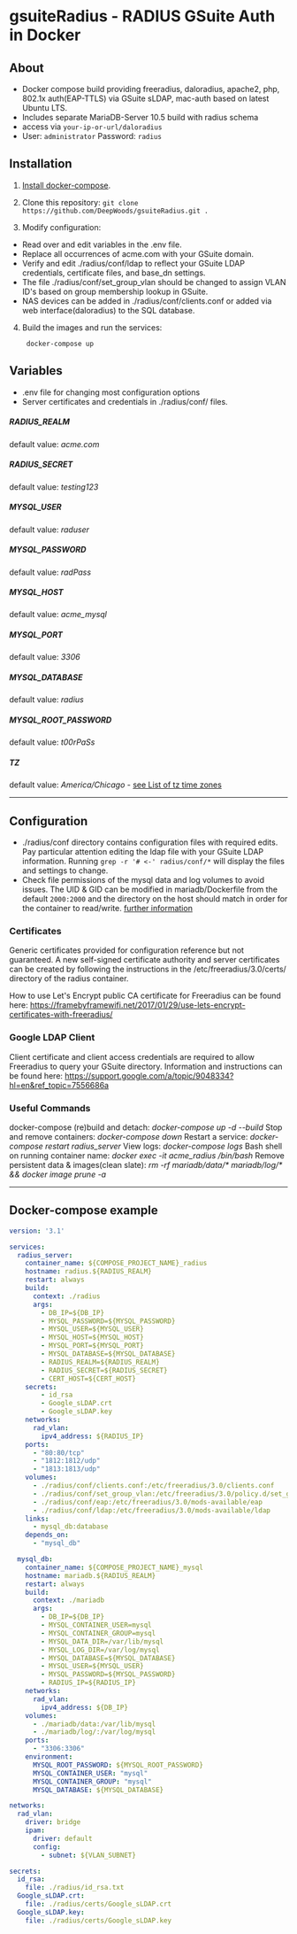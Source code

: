 # gsuiteRadius - RADIUS GSuite Auth in Docker

## About
* Docker compose build providing freeradius, daloradius, apache2, php, 802.1x auth(EAP-TTLS) via GSuite sLDAP, mac-auth based on latest Ubuntu LTS.
* Includes separate MariaDB-Server 10.5 build with radius schema
* access via `your-ip-or-url/daloradius`
* User: `administrator` Password: `radius`

## Installation
1. [Install docker-compose](https://docs.docker.com/compose/install/#install-compose).

2. Clone this repository: `git clone https://github.com/DeepWoods/gsuiteRadius.git .`

3. Modify configuration:
- Read over and edit variables in the .env file.
- Replace all occurrences of acme.com with your GSuite domain.
- Verify and edit ./radius/conf/ldap to reflect your GSuite LDAP credentials, certificate files, and base_dn settings.
- The file ./radius/conf/set_group_vlan should be changed to assign VLAN ID's based on group membership lookup in GSuite.
- NAS devices can be added in ./radius/conf/clients.conf or added via web interface(daloradius) to the SQL database.

4. Build the images and run the services:

        docker-compose up


## Variables
* .env file for changing most configuration options
* Server certificates and credentials in ./radius/conf/ files.

##### RADIUS_REALM
default value: *acme.com*
##### RADIUS_SECRET
default value: *testing123*
##### MYSQL_USER
default value: *raduser*
##### MYSQL_PASSWORD
default value: *radPass*
##### MYSQL_HOST
default value: *acme_mysql*
##### MYSQL_PORT
default value: *3306*
##### MYSQL_DATABASE
default value: *radius*
##### MYSQL_ROOT_PASSWORD
default value: *t00rPaSs*
##### TZ
default value: *America/Chicago* - [see List of tz time zones](https://en.wikipedia.org/wiki/List_of_tz_database_time_zones)


---
## Configuration
* ./radius/conf directory contains configuration files with required edits. Pay particular attention editing the ldap file with your GSuite LDAP information.
Running `grep -r '# <-' radius/conf/*` will display the files and settings to change.
* Check file permissions of the mysql data and log volumes to avoid issues.  The UID & GID can be modified in mariadb/Dockerfile from the default `2000:2000` and
the directory on the host should match in order for the container to read/write. [further information](https://medium.com/@nielssj/docker-volumes-and-file-system-permissions-772c1aee23ca) 

### Certificates
Generic certificates provided for configuration reference but not guaranteed.  A new self-signed certificate authority and server certificates
can be created by following the instructions in the /etc/freeradius/3.0/certs/ directory of the radius container.

How to use Let's Encrypt public CA certificate for Freeradius can be found here: https://framebyframewifi.net/2017/01/29/use-lets-encrypt-certificates-with-freeradius/

### Google LDAP Client
Client certificate and client access credentials are required to allow Freeradius to query your GSuite directory.  Information and instructions can be found 
here: https://support.google.com/a/topic/9048334?hl=en&ref_topic=7556686a

### Useful Commands
docker-compose (re)build and detach: *docker-compose up -d --build*
Stop and remove containers: *docker-compose down*
Restart a service: *docker-compose restart radius_server*
View logs: *docker-compose logs*
Bash shell on running container name: *docker exec -it acme_radius /bin/bash*
Remove persistent data & images(clean slate): *rm -rf mariadb/data/\* mariadb/log/\* && docker image prune -a*

---
## Docker-compose example

```yaml
version: '3.1'

services:
  radius_server:
    container_name: ${COMPOSE_PROJECT_NAME}_radius
    hostname: radius.${RADIUS_REALM}
    restart: always
    build:
      context: ./radius
      args:
        - DB_IP=${DB_IP}
        - MYSQL_PASSWORD=${MYSQL_PASSWORD}
        - MYSQL_USER=${MYSQL_USER}
        - MYSQL_HOST=${MYSQL_HOST}
        - MYSQL_PORT=${MYSQL_PORT}
        - MYSQL_DATABASE=${MYSQL_DATABASE}
        - RADIUS_REALM=${RADIUS_REALM}
        - RADIUS_SECRET=${RADIUS_SECRET}
        - CERT_HOST=${CERT_HOST}
    secrets:
        - id_rsa
        - Google_sLDAP.crt
        - Google_sLDAP.key
    networks:
      rad_vlan:
        ipv4_address: ${RADIUS_IP}
    ports:
      - "80:80/tcp"
      - "1812:1812/udp"
      - "1813:1813/udp"
    volumes:
      - ./radius/conf/clients.conf:/etc/freeradius/3.0/clients.conf
      - ./radius/conf/set_group_vlan:/etc/freeradius/3.0/policy.d/set_group_vlan
      - ./radius/conf/eap:/etc/freeradius/3.0/mods-available/eap
      - ./radius/conf/ldap:/etc/freeradius/3.0/mods-available/ldap
    links:
      - mysql_db:database
    depends_on:
      - "mysql_db"

  mysql_db:
    container_name: ${COMPOSE_PROJECT_NAME}_mysql
    hostname: mariadb.${RADIUS_REALM}
    restart: always
    build:
      context: ./mariadb
      args:
        - DB_IP=${DB_IP}
        - MYSQL_CONTAINER_USER=mysql
        - MYSQL_CONTAINER_GROUP=mysql
        - MYSQL_DATA_DIR=/var/lib/mysql
        - MYSQL_LOG_DIR=/var/log/mysql
        - MYSQL_DATABASE=${MYSQL_DATABASE}
        - MYSQL_USER=${MYSQL_USER}
        - MYSQL_PASSWORD=${MYSQL_PASSWORD}
        - RADIUS_IP=${RADIUS_IP}
    networks:
      rad_vlan:
        ipv4_address: ${DB_IP}
    volumes:
      - ./mariadb/data:/var/lib/mysql
      - ./mariadb/log/:/var/log/mysql
    ports:
      - "3306:3306"
    environment:
      MYSQL_ROOT_PASSWORD: ${MYSQL_ROOT_PASSWORD}
      MYSQL_CONTAINER_USER: "mysql"
      MYSQL_CONTAINER_GROUP: "mysql"
      MYSQL_DATABASE: ${MYSQL_DATABASE}

networks:
  rad_vlan:
    driver: bridge
    ipam:
      driver: default
      config:
        - subnet: ${VLAN_SUBNET}

secrets:
  id_rsa:
    file: ./radius/id_rsa.txt
  Google_sLDAP.crt:
    file: ./radius/certs/Google_sLDAP.crt
  Google_sLDAP.key:
    file: ./radius/certs/Google_sLDAP.key
```
